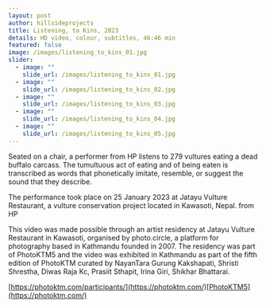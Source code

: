 ```yaml
---
layout: post
author: hillsideprojects
title: Listening, to Kins, 2023
details: HD video, colour, subtitles, 46:46 min
featured: false
image: /images/listening_to_kins_01.jpg
slider:
  - image: ""
    slide_url: /images/listening_to_kins_01.jpg
  - image: ""
    slide_url: /images/listening_to_kins_02.jpg
  - image: ""
    slide_url: /images/listening_to_kins_03.jpg
  - image: ""
    slide_url: /images/listening_to_kins_04.jpg
  - image: ""
    slide_url: /images/listening_to_kins_05.jpg
---
```

Seated on a chair, a performer from HP listens to 279 vultures eating a dead buffalo carcass. The tumultuous act of eating and of being eaten is transcribed as words that phonetically imitate, resemble, or suggest the sound that they describe. 

The performance took place on 25 January 2023 at Jatayu Vulture Restaurant, a vulture conservation project located in Kawasoti, Nepal. from HP

T﻿his video was made possible through an artist residency at Jatayu Vulture Restaurant in Kawasoti, organised by photo.circle, a platform for photography based in Kathmandu founded in 2007. The residency was part of PhotoKTM5 and t﻿he video was exhibited in Kathmandu as part of the fifth edition of PhotoKTM curated by NayanTara Gurung Kakshapati, Shristi Shrestha, Diwas Raja Kc, Prasiit Sthapit, Irina Giri, Shikhar Bhattarai.

[https://photoktm.com/participants/](https://photoktm.com/)[P﻿hotoKTM5](https://photoktm.com/)